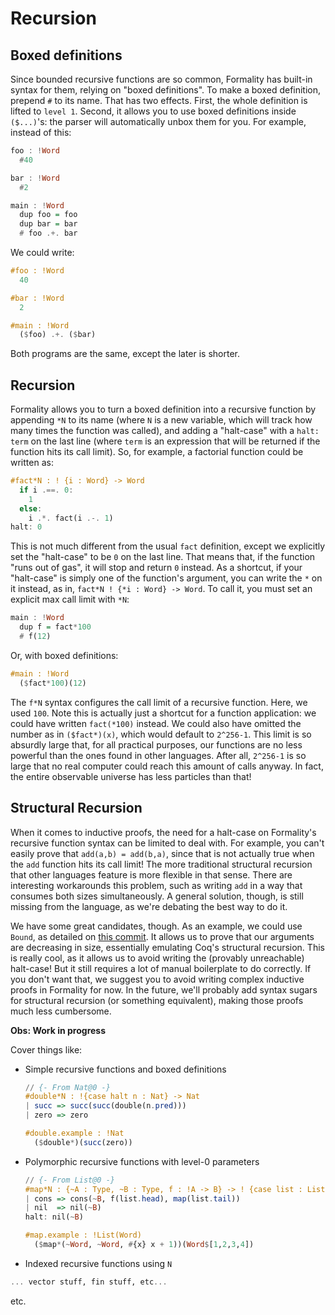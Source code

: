 # Recursion

## Boxed definitions

Since bounded recursive functions are so common, Formality has built-in syntax for them, relying on "boxed definitions". To make a boxed definition, prepend `#` to its name. That has two effects. First, the whole definition is lifted to `level 1`. Second, it allows you to use boxed definitions inside `($...)`'s: the parser will automatically unbox them for you. For example, instead of this:

```haskell
foo : !Word
  #40

bar : !Word
  #2

main : !Word
  dup foo = foo
  dup bar = bar
  # foo .+. bar
```

We could write:

```haskell
#foo : !Word
  40

#bar : !Word
  2

#main : !Word
  ($foo) .+. ($bar)
```

Both programs are the same, except the later is shorter.

## Recursion

Formality allows you to turn a boxed definition into a recursive function by appending `*N` to its name (where `N` is a new variable, which will track how many times the function was called), and adding a "halt-case" with a `halt: term` on the last line (where `term` is an expression that will be returned if the function hits its call limit). So, for example, a factorial function could be written as:

```haskell
#fact*N : ! {i : Word} -> Word
  if i .==. 0:
    1
  else:
    i .*. fact(i .-. 1)
halt: 0
```

This is not much different from the usual `fact` definition, except we explicitly set the "halt-case" to be `0` on the last line. That means that, if the function "runs out of gas", it will stop and return `0` instead. As a shortcut, if your "halt-case" is simply one of the function's argument, you can write the `*` on it instead, as in, `fact*N ! {*i : Word} -> Word`. To call it, you must set an explicit max call limit with `*N`:

```haskell
main : !Word
  dup f = fact*100
  # f(12)
```

Or, with boxed definitions:

```haskell 
#main : !Word
  ($fact*100)(12)
```

The `f*N` syntax configures the call limit of a recursive function. Here, we used `100`. Note this is actually just a shortcut for a function application: we could have written `fact(*100)` instead. We could also have omitted the number as in `($fact*)(x)`, which would default to `2^256-1`. This limit is so absurdly large that, for all practical purposes, our functions are no less powerful than the ones found in other languages. After all, `2^256-1` is so large that no real computer could reach this amount of calls anyway. In fact, the entire observable universe has less particles than that!

## Structural Recursion

When it comes to inductive proofs, the need for a halt-case on Formality's recursive function syntax can be limited to deal with. For example, you can't easily prove that `add(a,b) = add(b,a)`, since that is not actually true when the `add` function hits its call limit! The more traditional structural recursion that other languages feature is more flexible in that sense. There are interesting workarounds this problem, such as writing `add` in a way that consumes both sizes simultaneously. A general solution, though, is still missing from the language, as we're debating the best way to do it.

We have some great candidates, though. As an example, we could use `Bound`, as detailed on [this commit](https://github.com/moonad/Formality-Base/commit/b777d806c6fa37f2ce306fbe87b3ed267152b90c). It allows us to prove that our arguments are decreasing in size, essentially emulating Coq's structural recursion. This is really cool, as it allows us to avoid writing the (provably unreachable) halt-case! But it still requires a lot of manual boilerplate to do correctly. If you don't want that, we suggest you to avoid writing complex inductive proofs in Formality for now. In the future, we'll probably add syntax sugars for structural recursion (or something equivalent), making those proofs much less cumbersome.

**Obs: Work in progress**

Cover things like:

- Simple recursive functions and boxed definitions

    ```haskell
    // {- From Nat@0 -}
    #double*N : !{case halt n : Nat} -> Nat
    | succ => succ(succ(double(n.pred)))
    | zero => zero

    #double.example : !Nat
      ($double*)(succ(zero))
    ```

- Polymorphic recursive functions with level-0 parameters

    ```haskell
    // {- From List@0 -}
    #map*N : {~A : Type, ~B : Type, f : !A -> B} -> ! {case list : List(A)} -> List(B)
    | cons => cons(~B, f(list.head), map(list.tail))
    | nil  => nil(~B)
    halt: nil(~B)

    #map.example : !List(Word)
      ($map*(~Word, ~Word, #{x} x + 1))(Word$[1,2,3,4])
    ```

- Indexed recursive functions using `N`

```haskell
... vector stuff, fin stuff, etc...
```

etc.
